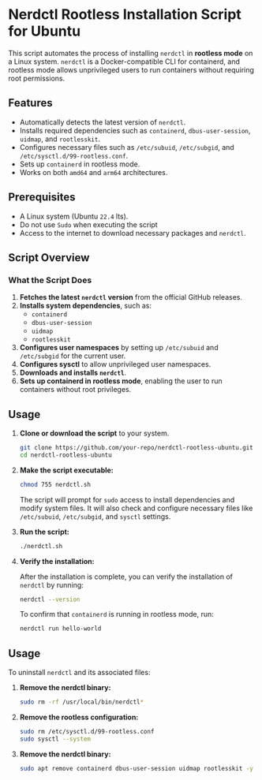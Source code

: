 # Nerdctl Rootless Installation Script for Ubuntu

This script automates the process of installing `nerdctl` in **rootless mode** on a Linux system. `nerdctl` is a Docker-compatible CLI for containerd, and rootless mode allows unprivileged users to run containers without requiring root permissions.

## Features

- Automatically detects the latest version of `nerdctl`.
- Installs required dependencies such as `containerd`, `dbus-user-session`, `uidmap`, and `rootlesskit`.
- Configures necessary files such as `/etc/subuid`, `/etc/subgid`, and `/etc/sysctl.d/99-rootless.conf`.
- Sets up `containerd` in rootless mode.
- Works on both `amd64` and `arm64` architectures.

## Prerequisites

- A Linux system (Ubuntu `22.4` lts).
- Do not use `Sudo` when executing the script
- Access to the internet to download necessary packages and `nerdctl`.

## Script Overview

### What the Script Does

1. **Fetches the latest `nerdctl` version** from the official GitHub releases.
2. **Installs system dependencies**, such as:
   - `containerd`
   - `dbus-user-session`
   - `uidmap`
   - `rootlesskit`
3. **Configures user namespaces** by setting up `/etc/subuid` and `/etc/subgid` for the current user.
4. **Configures sysctl** to allow unprivileged user namespaces.
5. **Downloads and installs `nerdctl`**.
6. **Sets up containerd in rootless mode**, enabling the user to run containers without root privileges.

## Usage

1. **Clone or download the script** to your system.

   ```bash
   git clone https://github.com/your-repo/nerdctl-rootless-ubuntu.git
   cd nerdctl-rootless-ubuntu

2. **Make the script executable:**

    ```bash
    chmod 755 nerdctl.sh
    ```

    The script will prompt for ``sudo`` access to install dependencies and modify system files. It will also check and configure necessary files like ``/etc/subuid``, ``/etc/subgid``, and ``sysctl`` settings.

2. **Run the script:**

    ```bash
    ./nerdctl.sh
    ```
2. **Verify the installation:**

    After the installation is complete, you can verify the installation of ``nerdctl`` by running:

    ```bash
    nerdctl --version
    ```
    To confirm that ``containerd`` is running in rootless mode, run:

    ```bash
    nerdctl run hello-world
    ```
## Usage
To uninstall ``nerdctl`` and its associated files:

1. **Remove the nerdctl binary:**
    ```bash
    sudo rm -rf /usr/local/bin/nerdctl*
    ```
1. **Remove the rootless configuration:**
    ```bash
    sudo rm /etc/sysctl.d/99-rootless.conf
    sudo sysctl --system
    ```
3. **Remove the nerdctl binary:**
    ```bash
    sudo apt remove containerd dbus-user-session uidmap rootlesskit -y
    ```

